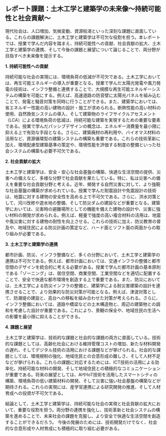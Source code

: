 ## レポート課題：土木工学と建築学の未来像～持続可能性と社会貢献～

現代社会は、人口増加、気候変動、資源枯渇といった深刻な課題に直面している。これらの課題解決に、土木工学と建築学は不可欠な役割を担う。本レポートでは、授業で学んだ内容を踏まえ、持続可能性への貢献、社会貢献の拡大、土木工学と建築学の連携、そして今後の課題と展望について論じることで、両分野が目指すべき未来像を提示する。

**1. 持続可能性への貢献**

持続可能な社会の実現には、環境負荷の低減が不可欠である。土木工学においては、再生可能エネルギーの導入が重要となる。授業で学んだ太陽光発電や風力発電の技術は、インフラ整備と連携することで、大規模な再生可能エネルギーシステムの構築を可能にする。例えば、高速道路の防音壁に太陽光パネルを組み込むことで、発電と騒音対策を同時に行うことができる。また、建築学においては、省エネルギー性能の高い建物の設計・施工が求められる。断熱性能の高い材料の使用、自然換気システムの導入、そして建築物のライフサイクルアセスメント（LCA）による環境負荷の低減は、持続可能な建築を実現するための重要な要素である。授業で学んだパッシブデザインの概念は、エネルギー消費量を最小限に抑える上で有効な手段となる。さらに、建築廃材の再利用や、バイオマス材料の活用など、資源循環型の建築システムの構築も重要である。これらの技術革新に加え、環境配慮型建築基準の策定や、環境性能を評価する制度の整備といった社会システムの構築も必要不可欠である。

**2. 社会貢献の拡大**

土木工学と建築学は、安全・安心な社会基盤の構築、快適な生活空間の提供、災害への備えなど、多様な分野で社会貢献を果たしている。特に、私は災害への備えを重要な社会貢献分野と考える。近年、頻発する自然災害に対して、より強靭な社会基盤の構築が求められている。授業で学んだ耐震設計や免震設計の技術は、地震に対する建物の安全性を高める上で不可欠である。さらに、洪水対策として、河川改修や遊水地の整備、そして防災ダムの建設などが重要となる。建築学においては、災害時の避難場所としての機能を備えた建物の設計や、災害に強い材料の開発が求められる。例えば、軽量で強度の高い複合材料の活用は、地震や風災害に対する建物の耐性を向上させる。これらの技術に加え、防災教育の普及や、地域住民による防災計画の策定など、ハード面とソフト面の両面からの取り組みが必要である。

**3. 土木工学と建築学の連携**

都市計画、防災、インフラ整備など、多くの分野において、土木工学と建築学の連携は不可欠である。例えば、都市計画においては、交通インフラの整備と都市空間のデザインを統合的に考える必要がある。授業で学んだ都市計画の基本原則である「ゾーニング」は、居住空間、商業空間、工業空間などを適切に配置することで、安全で快適な都市環境を創造する上で重要である。また、防災においては、土木工学による防災インフラの整備と、建築学による耐災害建築の設計を連携させることで、より効果的な防災対策が可能となる。例えば、津波対策として、防潮堤の建設と、高台への移転を組み合わせた対策が考えられる。さらに、インフラ整備においては、道路や橋梁などの土木構造物と、周辺の建築物との調和を考慮した設計が重要である。これにより、景観の保全や、地域住民の生活への影響を最小限に抑えることができる。

**4. 課題と展望**

土木工学と建築学は、技術的な課題と社会的な課題の両方に直面している。技術的な課題としては、高齢化社会における維持管理コストの増加、新たな材料開発の遅れ、そしてデジタル技術の活用における課題などが挙げられる。社会的な課題としては、環境規制の強化、地域住民との合意形成の難しさ、そして人材不足などが挙げられる。これらの課題に対応するためには、ICT技術の活用による効率化、持続可能な材料の開発、そして地域住民との積極的なコミュニケーションが重要である。将来の展望としては、AIやIoT技術を活用したスマートシティの構築、環境負荷の低い建築材料の開発、そして災害に強い社会基盤の構築などが期待される。これらの実現には、産学官連携による研究開発の推進、そして人材育成への投資が不可欠である。


結論として、土木工学と建築学は、持続可能な社会の実現と社会貢献の拡大において、重要な役割を担う。両分野の連携を強化し、技術革新と社会システムの構築を進めることで、未来社会の課題を克服し、より安全で快適な生活空間を創造することができるだろう。  今後の発展のためには、技術開発だけでなく、社会的な合意形成や人材育成にも積極的に取り組む必要がある。
